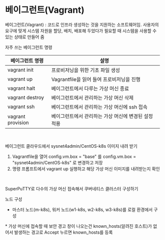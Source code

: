 # 베이그런트(Vagrant)

베이그런트(Vagrant) : 코드로 인프라 생성하는 것을 지원하는 소프트웨어임. 사용자의 요구에 맞게 시스템 자원을 할당, 배치, 배포해 두었다가 필요할 때 시스템을 사용할 수 있는 상태로 만들어 줌

자주 쓰는 베이그런트 명령

| 베이그런트 명령   | 설명                                                 |
| ----------------- | ---------------------------------------------------- |
| vagrant init      | 프로비저닝을 위한 기초 파일 생성                     |
| vagrant up        | Vagrantfile을 읽어 들여 프로비저닝을 진행            |
| vagrant halt      | 베이그런트에서 다루는 가상 머신 종료                 |
| vagrant destroy   | 베이그런트에서 관리하는 가상 머신 삭제               |
| vagrant ssh       | 베이그런트에서 관리하는 가상 머신에 ssh 접속         |
| vagrant provision | 베이그런트에서 관리하는 가상 머신에 변경된 설정 적용 |

<br/>

베이그런트 클라우드에서 sysnet4admin/CentOS-k8s 이미지 내려 받기

1. Vagrantfile을 열어 config.vm.box = "base" 를 config.vm.box = "sysnet4admin/CentOS-k8s" 로 변경하고 저장
2. 명령 프롬프트에서 vagrant up 실행하고 해당 가상 머신 이미지를 내려받는지 확인

<br/>

SuperPuTTY로 다수의 가상 머신 접속해서 쿠버네티스 클러스터 구성하기

노드 구성

- 마스터 노드(m-k8s), 워커 노드(w1-k8s, w2-k8s, w3-k8s)를 로컬 환경에서 구성

\* 가상 머신에 접속할 때 보안 경고 창이 나오는건 known_hosts(알려진 호스트)가 없어서 발생하는 경고로 Accept 누르면 known_hosts를 등록